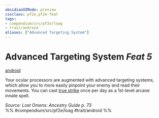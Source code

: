 ```yaml
---
obsidianUIMode: preview
cssclass: pf2e,pf2e-feat
tags:
- compendium/src/pf2e/loag
- trait/android
aliases: ["Advanced Targeting System"]
---
```

# Advanced Targeting System  *Feat 5*  
[android](../../Rules/traits/android-loag.md)  


Your ocular processors are augmented with advanced targeting systems, which allow you to more easily pinpoint your enemy and read their movements. You can cast [true strike](../spells/true-strike.md) once per day as a 1st-level arcane innate spell.

*Source: Lost Omens: Ancestry Guide p. 73*  
%% #compendium/src/pf2e/loag #trait/android %%